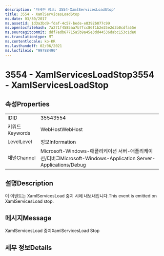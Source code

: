 ```yaml
---
description: '자세한 정보: 3554-XamlServicesLoadStop'
title: 3554 - XamlServicesLoadStop
ms.date: 03/30/2017
ms.assetid: 1d3a3bd9-fdaf-4c57-bede-e8392b077c99
ms.openlocfilehash: 7a271f4585aa7b7fcc86f1b2e25e2d2b0cdfa55e
ms.sourcegitcommit: ddf7edb67715a5b9a45e3dd44536dabc153c1de0
ms.translationtype: MT
ms.contentlocale: ko-KR
ms.lasthandoff: 02/06/2021
ms.locfileid: "99788490"
---
```

# <a name="3554---xamlservicesloadstop"></a><span data-ttu-id="463e5-103">3554 - XamlServicesLoadStop</span><span class="sxs-lookup"><span data-stu-id="463e5-103">3554 - XamlServicesLoadStop</span></span>

## <a name="properties"></a><span data-ttu-id="463e5-104">속성</span><span class="sxs-lookup"><span data-stu-id="463e5-104">Properties</span></span>  
  
|||  
|-|-|  
|<span data-ttu-id="463e5-105">ID</span><span class="sxs-lookup"><span data-stu-id="463e5-105">ID</span></span>|<span data-ttu-id="463e5-106">3554</span><span class="sxs-lookup"><span data-stu-id="463e5-106">3554</span></span>|  
|<span data-ttu-id="463e5-107">키워드</span><span class="sxs-lookup"><span data-stu-id="463e5-107">Keywords</span></span>|<span data-ttu-id="463e5-108">WebHost</span><span class="sxs-lookup"><span data-stu-id="463e5-108">WebHost</span></span>|  
|<span data-ttu-id="463e5-109">Level</span><span class="sxs-lookup"><span data-stu-id="463e5-109">Level</span></span>|<span data-ttu-id="463e5-110">정보</span><span class="sxs-lookup"><span data-stu-id="463e5-110">Information</span></span>|  
|<span data-ttu-id="463e5-111">채널</span><span class="sxs-lookup"><span data-stu-id="463e5-111">Channel</span></span>|<span data-ttu-id="463e5-112">Microsoft-Windows-애플리케이션 서버-애플리케이션/디버그</span><span class="sxs-lookup"><span data-stu-id="463e5-112">Microsoft-Windows-Application Server-Applications/Debug</span></span>|  
  
## <a name="description"></a><span data-ttu-id="463e5-113">설명</span><span class="sxs-lookup"><span data-stu-id="463e5-113">Description</span></span>  

 <span data-ttu-id="463e5-114">이 이벤트는 XamlServicesLoad 중지 시에 내보내집니다.</span><span class="sxs-lookup"><span data-stu-id="463e5-114">This event is emitted on XamlServicesLoad stop.</span></span>  
  
## <a name="message"></a><span data-ttu-id="463e5-115">메시지</span><span class="sxs-lookup"><span data-stu-id="463e5-115">Message</span></span>  

 <span data-ttu-id="463e5-116">XamlServicesLoad 중지</span><span class="sxs-lookup"><span data-stu-id="463e5-116">XamlServicesLoad Stop</span></span>  
  
## <a name="details"></a><span data-ttu-id="463e5-117">세부 정보</span><span class="sxs-lookup"><span data-stu-id="463e5-117">Details</span></span>
